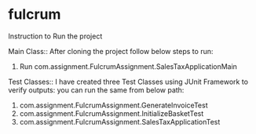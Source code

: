 # fulcrum 
Instruction to Run the project

Main Class::
After cloning the project follow below steps to run:
1. Run com.assignment.FulcrumAssignment.SalesTaxApplicationMain

Test Classes::
I have created three Test Classes using JUnit Framework  to verify outputs:
you can run the same from below path:
1. com.assignment.FulcrumAssignment.GenerateInvoiceTest
2. com.assignment.FulcrumAssignment.InitializeBasketTest
3. com.assignment.FulcrumAssignment.SalesTaxApplicationTest

